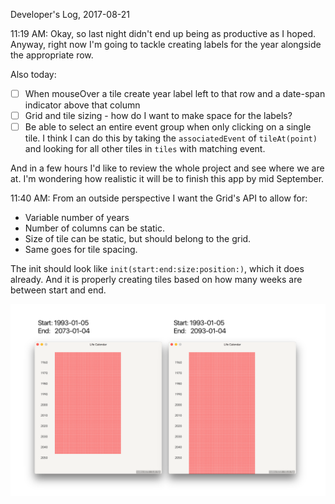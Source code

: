 Developer's Log, 2017-08-21

11:19 AM: Okay, so last night didn't end up being as productive as I hoped. Anyway, right now I'm going to tackle creating labels for the year alongside the appropriate row.

Also today:
- [ ] When mouseOver a tile create year label left to that row and a date-span indicator above that column
- [ ] Grid and tile sizing - how do I want to make space for the labels?
- [ ] Be able to select an entire event group when only clicking on a single tile. I think I can do this by taking the `associatedEvent` of `tileAt(point)` and looking for all other tiles in `tiles` with matching event.

And in a few hours I'd like to review the whole project and see where we are at. I'm wondering how realistic it will be to finish this app by mid September.

11:40 AM: From an outside perspective I want the Grid's API to allow for:

- Variable number of years
- Number of columns can be static.
- Size of tile can be static, but should belong to the grid.
- Same goes for tile spacing.

The init should look like `init(start:end:size:position:)`, which it does already. And it is properly creating tiles based on how many weeks are between start and end.

![Fig 1](./embed%20images/2017-08-21%20Fig%201.png)
